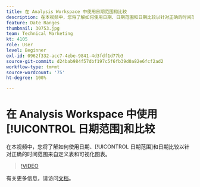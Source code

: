 ```yaml
---
title: 在 Analysis Workspace 中使用日期范围和比较
description: 在本视频中，您将了解如何使用日期、日期范围和日期比较以针对正确的时间范围来自定义表和可视化图表。
feature: Date Ranges
thumbnail: 30753.jpg
team: Technical Marketing
kt: 4105
role: User
level: Beginner
exl-id: 0962f332-acc7-4ebe-9841-4d3fdf1d77b3
source-git-commit: d24bab984f57dbf197c5f6fb39d0a82e6fcf2ad2
workflow-type: tm+mt
source-wordcount: '75'
ht-degree: 100%

---
```


# 在 Analysis Workspace 中使用[!UICONTROL 日期范围]和比较

在本视频中，您将了解如何使用日期、[!UICONTROL 日期范围]和日期比较以针对正确的时间范围来自定义表和可视化图表。

>[!VIDEO](https://video.tv.adobe.com/v/30753/?quality=12&learn=on)

有关更多信息，请访问[文档](https://experienceleague.adobe.com/docs/analytics/analyze/analysis-workspace/components/calendar-date-ranges/calendar.html?lang=zh-Hans)。
